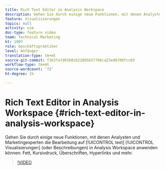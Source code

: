 ```yaml
---
title: Rich Text Editor in Analysis Workspace
description: Gehen Sie durch einige neue Funktionen, mit denen Analysten und Marketingexperten die Bearbeitung von Textvisualisierungen (oder Beschreibungen) in Analysis Workspace anwenden können - Fett, Kursivdruck, Überschriften, Hyperlinks und mehr.
feature: Visualisierungen
topics: null
activity: use
doc-type: feature video
team: Technical Marketing
kt: 1907
role: Geschäftspraktiker
level: Anfänger
translation-type: tm+mt
source-git-commit: f3b3fa7d91b0cb21005b57768ca23ed6700fcc03
workflow-type: tm+mt
source-wordcount: '72'
ht-degree: 1%

---
```



# Rich Text Editor in Analysis Workspace {#rich-text-editor-in-analysis-workspace}

Gehen Sie durch einige neue Funktionen, mit denen Analysten und Marketingexperten die Bearbeitung auf [!UICONTROL text] [!UICONTROL Visualisierungen] (oder Beschreibungen) in Analysis Workspace anwenden können: Fett, Kursivdruck, Überschriften, Hyperlinks und mehr.

>[!VIDEO](https://video.tv.adobe.com/v/23726/?quality=12)
